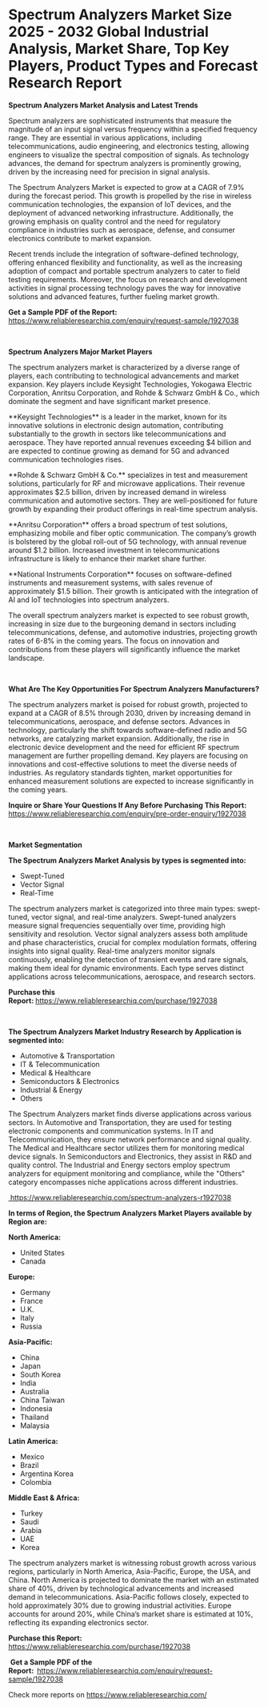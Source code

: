 <p><h1>Spectrum Analyzers Market Size 2025 - 2032 Global Industrial Analysis, Market Share, Top Key Players, Product Types and Forecast Research Report</h1></p><p><strong>Spectrum Analyzers Market Analysis and Latest Trends</strong></p>
<p><p>Spectrum analyzers are sophisticated instruments that measure the magnitude of an input signal versus frequency within a specified frequency range. They are essential in various applications, including telecommunications, audio engineering, and electronics testing, allowing engineers to visualize the spectral composition of signals. As technology advances, the demand for spectrum analyzers is prominently growing, driven by the increasing need for precision in signal analysis.</p><p>The Spectrum Analyzers Market is expected to grow at a CAGR of 7.9% during the forecast period. This growth is propelled by the rise in wireless communication technologies, the expansion of IoT devices, and the deployment of advanced networking infrastructure. Additionally, the growing emphasis on quality control and the need for regulatory compliance in industries such as aerospace, defense, and consumer electronics contribute to market expansion.</p><p>Recent trends include the integration of software-defined technology, offering enhanced flexibility and functionality, as well as the increasing adoption of compact and portable spectrum analyzers to cater to field testing requirements. Moreover, the focus on research and development activities in signal processing technology paves the way for innovative solutions and advanced features, further fueling market growth.</p></p>
<p><strong>Get a Sample PDF of the Report:&nbsp;</strong> <a href="https://www.reliableresearchiq.com/enquiry/request-sample/1927038?utm_campaign=2456&utm_medium=2&utm_source=Github&utm_content=ia&utm_term=28032025&utm_id=spectrum-analyzers">https://www.reliableresearchiq.com/enquiry/request-sample/1927038</a></p>
<p>&nbsp;</p>
<p><strong>Spectrum Analyzers Major Market Players</strong></p>
<p><p>The spectrum analyzers market is characterized by a diverse range of players, each contributing to technological advancements and market expansion. Key players include Keysight Technologies, Yokogawa Electric Corporation, Anritsu Corporation, and Rohde & Schwarz GmbH & Co., which dominate the segment and have significant market presence.</p><p>**Keysight Technologies** is a leader in the market, known for its innovative solutions in electronic design automation, contributing substantially to the growth in sectors like telecommunications and aerospace. They have reported annual revenues exceeding $4 billion and are expected to continue growing as demand for 5G and advanced communication technologies rises.</p><p>**Rohde & Schwarz GmbH & Co.** specializes in test and measurement solutions, particularly for RF and microwave applications. Their revenue approximates $2.5 billion, driven by increased demand in wireless communication and automotive sectors. They are well-positioned for future growth by expanding their product offerings in real-time spectrum analysis.</p><p>**Anritsu Corporation** offers a broad spectrum of test solutions, emphasizing mobile and fiber optic communication. The company’s growth is bolstered by the global roll-out of 5G technology, with annual revenue around $1.2 billion. Increased investment in telecommunications infrastructure is likely to enhance their market share further.</p><p>**National Instruments Corporation** focuses on software-defined instruments and measurement systems, with sales revenue of approximately $1.5 billion. Their growth is anticipated with the integration of AI and IoT technologies into spectrum analyzers.</p><p>The overall spectrum analyzers market is expected to see robust growth, increasing in size due to the burgeoning demand in sectors including telecommunications, defense, and automotive industries, projecting growth rates of 6-8% in the coming years. The focus on innovation and contributions from these players will significantly influence the market landscape.</p></p>
<p>&nbsp;</p>
<p><strong>What Are The Key Opportunities For Spectrum Analyzers Manufacturers?</strong></p>
<p><p>The spectrum analyzers market is poised for robust growth, projected to expand at a CAGR of 8.5% through 2030, driven by increasing demand in telecommunications, aerospace, and defense sectors. Advances in technology, particularly the shift towards software-defined radio and 5G networks, are catalyzing market expansion. Additionally, the rise in electronic device development and the need for efficient RF spectrum management are further propelling demand. Key players are focusing on innovations and cost-effective solutions to meet the diverse needs of industries. As regulatory standards tighten, market opportunities for enhanced measurement solutions are expected to increase significantly in the coming years.</p></p>
<p><strong>Inquire or Share Your Questions If Any Before Purchasing This Report:</strong> <a href="https://www.reliableresearchiq.com/enquiry/pre-order-enquiry/1927038?utm_campaign=2456&utm_medium=2&utm_source=Github&utm_content=ia&utm_term=28032025&utm_id=spectrum-analyzers">https://www.reliableresearchiq.com/enquiry/pre-order-enquiry/1927038</a></p>
<p>&nbsp;</p>
<p><strong>Market Segmentation</strong></p>
<p><strong>The Spectrum Analyzers Market Analysis by types is segmented into:</strong></p>
<p><ul><li>Swept-Tuned</li><li>Vector Signal</li><li>Real-Time</li></ul></p>
<p><p>The spectrum analyzers market is categorized into three main types: swept-tuned, vector signal, and real-time analyzers. Swept-tuned analyzers measure signal frequencies sequentially over time, providing high sensitivity and resolution. Vector signal analyzers assess both amplitude and phase characteristics, crucial for complex modulation formats, offering insights into signal quality. Real-time analyzers monitor signals continuously, enabling the detection of transient events and rare signals, making them ideal for dynamic environments. Each type serves distinct applications across telecommunications, aerospace, and research sectors.</p></p>
<p><strong>Purchase this Report:&nbsp;</strong><a href="https://www.reliableresearchiq.com/purchase/1927038?utm_campaign=2456&utm_medium=2&utm_source=Github&utm_content=ia&utm_term=28032025&utm_id=spectrum-analyzers">https://www.reliableresearchiq.com/purchase/1927038</a></p>
<p>&nbsp;</p>
<p><strong>The Spectrum Analyzers Market Industry Research by Application is segmented into:</strong></p>
<p><ul><li>Automotive & Transportation</li><li>IT & Telecommunication</li><li>Medical & Healthcare</li><li>Semiconductors & Electronics</li><li>Industrial & Energy</li><li>Others</li></ul></p>
<p><p>The Spectrum Analyzers market finds diverse applications across various sectors. In Automotive and Transportation, they are used for testing electronic components and communication systems. In IT and Telecommunication, they ensure network performance and signal quality. The Medical and Healthcare sector utilizes them for monitoring medical device signals. In Semiconductors and Electronics, they assist in R&D and quality control. The Industrial and Energy sectors employ spectrum analyzers for equipment monitoring and compliance, while the "Others" category encompasses niche applications across different industries.</p></p>
<p><a href="https://www.reliableresearchiq.com/spectrum-analyzers-r1927038?utm_campaign=2456&utm_medium=2&utm_source=Github&utm_content=ia&utm_term=28032025&utm_id=spectrum-analyzers">&nbsp;https://www.reliableresearchiq.com/spectrum-analyzers-r1927038</a></p>
<p><strong>In terms of Region, the Spectrum Analyzers Market Players available by Region are:</strong></p>
<p>
    <p> <strong> North America: </strong>
        <ul>
            <li>United States</li>
            <li>Canada</li>
        </ul>
        </p> 
    <p> <strong> Europe: </strong>
        <ul>
            <li>Germany</li>
            <li>France</li>
            <li>U.K.</li>
            <li>Italy</li>
            <li>Russia</li>
        </ul>
        </p> 
    <p> <strong> Asia-Pacific: </strong>
        <ul>
            <li>China</li>
            <li>Japan</li>
            <li>South Korea</li>
            <li>India</li>
            <li>Australia</li>
            <li>China Taiwan</li>
            <li>Indonesia</li>
            <li>Thailand</li>
            <li>Malaysia</li>
        </ul>
        </p> 
    <p> <strong> Latin America: </strong>
        <ul>
            <li>Mexico</li>
            <li>Brazil</li>
            <li>Argentina Korea</li>
            <li>Colombia</li>
        </ul>
        </p> 
    <p> <strong> Middle East & Africa: </strong>
        <ul>
            <li>Turkey</li>
            <li>Saudi</li>
            <li>Arabia</li>
            <li>UAE</li>
            <li>Korea</li>
        </ul>
    </p>
    </p>
<p><p>The spectrum analyzers market is witnessing robust growth across various regions, particularly in North America, Asia-Pacific, Europe, the USA, and China. North America is projected to dominate the market with an estimated share of 40%, driven by technological advancements and increased demand in telecommunications. Asia-Pacific follows closely, expected to hold approximately 30% due to growing industrial activities. Europe accounts for around 20%, while China’s market share is estimated at 10%, reflecting its expanding electronics sector.</p></p>
<p><strong>Purchase this Report: </strong><a href="https://www.reliableresearchiq.com/purchase/1927038?utm_campaign=2456&utm_medium=2&utm_source=Github&utm_content=ia&utm_term=28032025&utm_id=spectrum-analyzers">https://www.reliableresearchiq.com/purchase/1927038</a></p>
<p>&nbsp;<strong>Get a Sample PDF of the Report:&nbsp;&nbsp;</strong><a href="https://www.reliableresearchiq.com/enquiry/request-sample/1927038?utm_campaign=2456&utm_medium=2&utm_source=Github&utm_content=ia&utm_term=28032025&utm_id=spectrum-analyzers">https://www.reliableresearchiq.com/enquiry/request-sample/1927038</a></p>
<p><strong></strong></p>
<p>Check more reports on <a href="https://www.reliableresearchiq.com/?utm_campaign=2456&utm_medium=2&utm_source=Github&utm_content=ia&utm_term=28032025&utm_id=spectrum-analyzers">https://www.reliableresearchiq.com/</a></p>